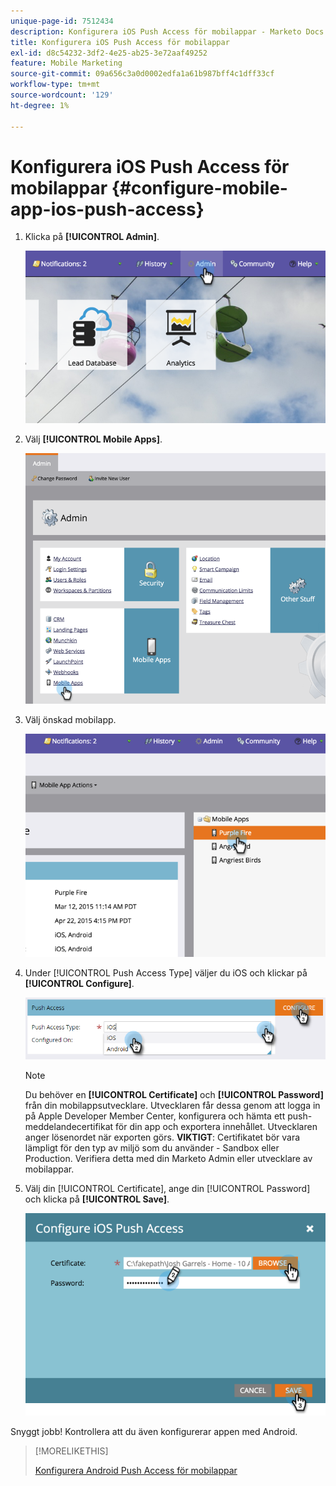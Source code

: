 ```yaml
---
unique-page-id: 7512434
description: Konfigurera iOS Push Access för mobilappar - Marketo Docs - produktdokumentation
title: Konfigurera iOS Push Access för mobilappar
exl-id: d8c54232-3df2-4e25-ab25-3e72aaf49252
feature: Mobile Marketing
source-git-commit: 09a656c3a0d0002edfa1a61b987bff4c1dff33cf
workflow-type: tm+mt
source-wordcount: '129'
ht-degree: 1%

---
```


# Konfigurera iOS Push Access för mobilappar {#configure-mobile-app-ios-push-access}

1. Klicka på **[!UICONTROL Admin]**.

   ![](assets/image2015-4-22-16-3a12-3a32.png)

1. Välj **[!UICONTROL Mobile Apps]**.

   ![](assets/image2015-4-22-16-3a14-3a29.png)

1. Välj önskad mobilapp.

   ![](assets/image2015-4-22-16-3a33-3a19.png)

1. Under [!UICONTROL Push Access Type] väljer du iOS och klickar på **[!UICONTROL Configure]**.

   ![](assets/image2016-6-10-11-3a37-3a9.png)

   >[!NOTE]
   >
   >Du behöver en **[!UICONTROL Certificate]** och **[!UICONTROL Password]** från din mobilappsutvecklare. Utvecklaren får dessa genom att logga in på Apple Developer Member Center, konfigurera och hämta ett push-meddelandecertifikat för din app och exportera innehållet. Utvecklaren anger lösenordet när exporten görs. **VIKTIGT**: Certifikatet bör vara lämpligt för den typ av miljö som du använder - Sandbox eller Production. Verifiera detta med din Marketo Admin eller utvecklare av mobilappar.

1. Välj din [!UICONTROL Certificate], ange din [!UICONTROL Password] och klicka på **[!UICONTROL Save]**.

   ![](assets/image2015-4-22-17-3a19-3a18.png)

Snyggt jobb! Kontrollera att du även konfigurerar appen med Android.

>[!MORELIKETHIS]
>
>[Konfigurera Android Push Access för mobilappar](/help/marketo/product-docs/mobile-marketing/admin/configure-mobile-app-android-push-access.md)
